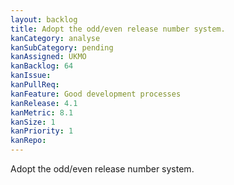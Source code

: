 ```yaml
---
layout: backlog
title: Adopt the odd/even release number system.
kanCategory: analyse
kanSubCategory: pending
kanAssigned: UKMO
kanBacklog: 64
kanIssue:
kanPullReq:
kanFeature: Good development processes
kanRelease: 4.1
kanMetric: 8.1
kanSize: 1
kanPriority: 1
kanRepo:
---
```

Adopt the odd/even release number system.
